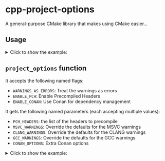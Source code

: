 # cpp-project-options

A general-purpose CMake library that makes using CMake easier...

## Usage

<details>
<summary>Click to show the example:</summary>

```cmake

...

```

</details>

## `project_options` function

It accepts the following named flags:

- `WARNINGS_AS_ERRORS`: Treat the warnings as errors
- `ENABLE_PCH`: Enable Precompiled Headers
- `ENABLE_CONAN`: Use Conan for dependency management

It gets the following named parameters (each accepting multiple values):

- `PCH_HEADERS`: the list of the headers to precompile
- `MSVC_WARNINGS`: Override the defaults for the MSVC warnings
- `CLANG_WARNINGS`: Override the defaults for the CLANG warnings
- `GCC_WARNINGS`: Override the defaults for the GCC warnings
- `CONAN_OPTIONS`: Extra Conan options

<details>
<summary>Click to show the example:</summary>

```cmake

```

</details>
